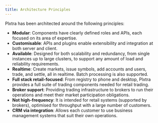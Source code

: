 ```yaml
---
title: Architecture Principles
---
```

Plxtra has been architected around the following principles:

* **Modular**: Components have clearly defined roles and APIs, each focused on its area of expertise.
* **Customisable**: APIs and plugins enable extensibility and integration at both server and client.
* **Available**: Designed for both scalability and redundancy, from single instances up to large clusters, to support any amount of load and reliability requirements.
* **Realtime**: Create markets, issue symbols, add accounts and users, trade, and settle, all in realtime. Batch processing is also supported.
* **Full stack retail-focused**: From registry to phone and desktop, Plxtra provides a full suite of trading components needed for retail trading.
* **Broker support**: Providing trading infrastructure to brokers to run their operations and meet their market participation obligations.
* **Not high-frequency**: It is intended for retail systems (supported by brokers), optimised for throughput with a large number of customers.
* **CRM via integration**: Allows each customer to use business management systems that suit their own operations.

